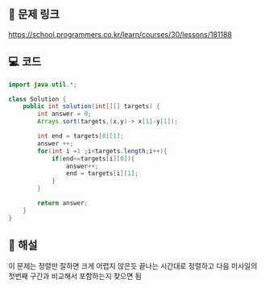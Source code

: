 ## 🔗 문제 링크
https://school.programmers.co.kr/learn/courses/30/lessons/181188

## 💻 코드
```java
import java.util.*;

class Solution {
    public int solution(int[][] targets) {
        int answer = 0;
        Arrays.sort(targets,(x,y)-> x[1]-y[1]);

        int end = targets[0][1];
        answer ++;
        for(int i =1 ;i<targets.length;i++){
            if(end<=targets[i][0]){
                answer++;
                end = targets[i][1];
            }
        }

        return answer;
    }
}

```

## 📝 해설

이 문제는 정렬만 잘하면 크게 어렵지 않은듯 끝나는 시간대로 정렬하고 
다음 미사일의 첫번째 구간과 비교해서 포함하는지 찾으면 됨

